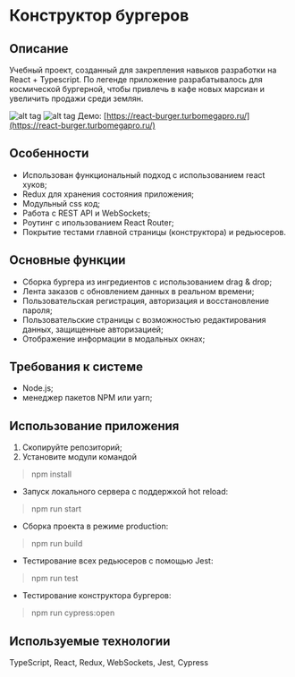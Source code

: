 # Конструктор бургеров

## Описание
Учебный проект, созданный для закрепления навыков разработки на React + Typescript.
По легенде приложение разрабатывалось для космической бургерной, чтобы привлечь в кафе новых марсиан и увеличить продажи среди землян.

![alt tag](https://i.imgur.com/fhdsSFa.jpg "Скриншот главной страницы приложения")​
![alt tag](https://i.imgur.com/bufIcm9.jpg "Скриншот пользовательской страницы")​
Демо: [https://react-burger.turbomegapro.ru/](https://react-burger.turbomegapro.ru/)

## Особенности
- Использован функциональный подход с использованием react хуков;
- Redux для хранения состояния приложения;
- Модульный css код;
- Работа с REST API и WebSockets;
- Роутинг с ипользованием React Router;
- Покрытие тестами главной страницы (конструктора) и редьюсеров.

## Основные функции
- Сборка бургера из ингредиентов с использованием drag & drop;
- Лента заказов с обновлением данных в реальном времени;
- Пользовательская регистрация, авторизация и восстановление пароля;
- Пользовательские страницы с возможностью редактирования данных, защищенные авторизацией;
- Отображение информации в модальных окнах;

## Требования к системе
- Node.js;
- менеджер пакетов NPM или yarn;

## Использование приложения
1) Скопируйте репозиторий;
2) Установите модули командой
>npm install
- Запуск локального сервера с поддержкой hot reload:
>npm run start
- Сборка проекта в режиме production:
>npm run build
- Тестирование всех редьюсеров с помощью Jest:
>npm run test
- Тестирование конструктора бургеров:
>npm run cypress:open

## Используемые технологии
TypeScript, React, Redux, WebSockets, Jest, Cypress
